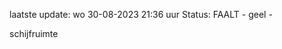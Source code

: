 laatste update: 
wo 30-08-2023 21:36   uur 
Status: FAALT - geel - 
<div class="service Y">schijfruimte</div>